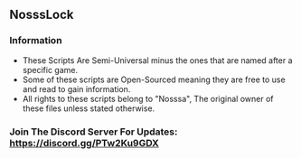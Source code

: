 ## NosssLock

### Information
* These Scripts Are Semi-Universal minus the ones that are named after a specific game.
* Some of these scripts are Open-Sourced meaning they are free to use and read to gain information.
* All rights to these scripts belong to "Nosssa", The original owner of these files unless stated otherwise.

### Join The Discord Server For Updates: https://discord.gg/PTw2Ku9GDX
